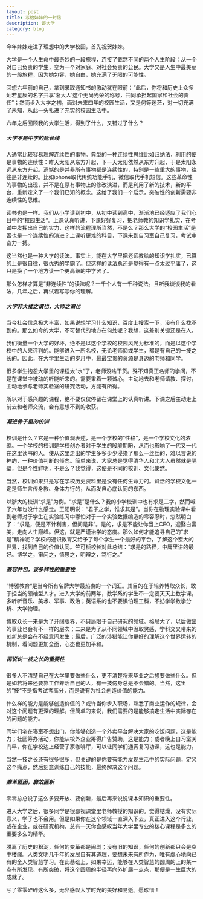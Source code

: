 ```yaml
---
layout: post
title: 写给妹妹的一封信
description: 谈大学
category: blog
---
```


今年妹妹走进了理想中的大学校园，首先祝贺妹妹。

大学是一个人生命中最奇妙的一段旅程，连接了截然不同的两个人生阶段：从一个对自己负责的学生，变为一个对家庭、对社会负责的公民。大学又是人生中最美丽的一段旅程，因为她包容，她自由，她充满了无限的可能性。

回想六年前的自己，拿到录取通知书的激动犹在眼前：“此后，你将和历史上众多灿若星辰的名字共享‘浙大人’这个无尚光荣的称号，共同承担起国家和社会的责任”；然而步入大学之初，面对未来四年的校园生活，又是何等迷茫，对一切充满了未知，从此一头扎进了充实的校园生活中。

六年之后回顾我的大学生活，得到了什么，又错过了什么？

##### **大学不是中学的延长线**  
人通常比较容易理解连续性的事物。典型的一种连续性思维比如归纳法，利用的便是事物的连续性：昨天太阳从东方升起，下一天太阳依然从东方升起，于是太阳永远从东方升起。遗憾的是并非所有事物都是连续性的，特别是一些重大的事物，往往是非连续的。比如iphone取代传统功能手机，微信取代手机短信。这些革命性的事物的出现，并不是在原有事物上的修改演进，而是利用了新的技术，新的平台，重新定义了一个我们已知的概念。这给了我们一个启示，突破性的创新需要非连续性的思维。

读书也是一样。我们从小学读到初中，从初中读到高中，渐渐地已经适应了我们心目中的“校园生活”。上课认真听讲，下课好好复习，把老师教的知识学扎实，在考试中发挥出自己的实力，这样的流程理所当然，不是么？那么大学的“校园生活”是否也是一个连续性的演进？上课听更难的科目，下课来到自习室自己复习，考试中奋力一搏。

这当然也是一种大学的读法。事实上，能在大学里把老师教给的知识学扎实，已算的上是很自律，很优秀的学霸了。但这样的读法总还是觉得有一点太过平庸了，这只是换了一个地方读一个更高级的中学罢了。

那么怎样才算是“非连续性“的读法呢？一千个人有一千种说法。且听我谈谈我的看法，几年之后，再试着写写你的理解。

##### **大学非大楼之谓也，大师之谓也**  
当今社会信息极大丰富，如果说想学习什么知识，百度上搜索一下，没有什么找不到的。那么如今的大学，不可替代的地方在何处呢？我想，这差别关键还是在人。

我们衡量一个大学的好坏，绝不是以这个学校的校园风光为标准的，而是以这个学校中的人来评判的。能够进入一所名校，无论老师抑或学生，都是有自己的一技之长的。因此，在大学里生活的岁月中，最最宝贵的资源是身边的老师和同学。

很多学生抱怨大学里的课程太”水“了，老师没啥干货。殊不知真正名师的学问，不是在课堂中被动的听能听来的。需要秉着一颗诚心，主动地去和老师请教、探讨，主动地参与老师实验室的研究活动，方能有所得。

所以对于感兴趣的课程，绝不要仅仅停留在课堂上的认真听讲。下课之后主动走上前去和老师交流，会有意想不到的收获。

##### **凝进骨子里的校训**  
校训是什么？它是一种价值观表述，是一个学校的“性格”，是一个学校文化的浓缩。一个学校的校训是学校创办者对于学生的殷殷期盼，从而也影响了一代又一代在这里读书的人。使从这里走出的学生多多少少浸染了那么一丝丝的，难以言说的神韵，一种价值判断的倾向。简单来说，大家总是觉得清华人和北大人虽然就是隔壁，但是个性鲜明，不是么？我觉得，这便是不同的校训、文化使然。

当然，校训如果只是写在学校历史资料里是没有任何生命力的。鲜活的学校文化一定是师生言传身教、身体力行的，从而发自心底认同的东西。

以浙大的校训“求是”为例。“求是”是什么？我的小学校训中也有求是二字，然而喊了六年也没什么感觉。王阳明说：“君子之学，惟求其是”。当你在物理实验课中看到老师对于学生在实验练习中哪怕对于一个实验数据编造的零容忍时，忽然明白了：“求是，便是不计利害，但问是非”。是的，求是不能让你当上CEO，迎娶白富美，走向人生巅峰。但这，就是严谨治学的态度。那么如何才能追寻自己的“求是”精神呢？学校的通识教育又给予了每个学生一个最好的平台，了解这个宏大的世界，找到自己的价值认同。竺可桢校长对此总结：“求是的路径，中庸里讲的最好。博学之，审问之，慎思之，明辨之，笃行之。”

##### **兼容并包，谈多样性的重要性**  
”博雅教育“是当今所有名牌大学最热衷的一个词汇。其目的在于培养博取众长，敢于担当的领袖型人才。进入大学的前两年，数学系的学生不一定要天天上数学课，多听听音乐、美术、军事、政治；英语系的也不要惧怕理工科，不妨学学数学分析、大学物理。

博取众长一来是为了开阔眼界，不只局限于自己研究的领域。格局大了，以后做出的事业也会有不一样的层次；二来是为了从不同领域中汲取灵感，学科交叉带来的创新总是会在不经意间发生；最后，广泛的涉猎能让你更好的理解这个世界运转的机制，看问题更加全面，心态也更加平和。

##### **再说说一技之长的重要性**  
很多人不清楚自己在大学里要做些什么，更不清楚将来毕业之后想要做些什么。但是如若将来还要靠工作养活自己的人，有一技傍身总是不会错的。当然，这里的”技“不是指考试考高分，而是说有为社会创造价值的能力。

什么样的能力是能够创造价值的？或许当你步入职场，熟悉了商业运作的规律，会对这个问题有更深的理解。但简单的来说，我们需要的是能够搞定生活中实际存在的问题的能力。

同学们宅在寝室不想出门，你能够创造一个外卖平台解决大家的吃饭问题，这是能力；社团筹办活动，你能从校外企业筹得广告赞助，这是能力；或者晚上自习室关门早，你在学校边上经营了家咖啡厅，可以让同学们通宵复习功课，这也是能力。

当然一技之长还有很多很多，但关键的是你要有能力发现生活中的实际问题，定义这个痛点，然后刻意训练自己的技能，最终解决这个问题。

##### **靡革匪因，靡故匪新**  
零零总总说了这么多要开放、要创新，最后再来说说课本知识的重要性。

进入大学之后，很多同学是很鄙视课堂里老师教授的知识的。觉得枯燥，没有实际意义，学了也不会用。但是如果你在这个领域一直深入下去，真正进入这个行业，或在企业，或在研究机构，总有一天你会感叹当年大学里专业的核心课程是多么的重要多么的精华。

脱离了历史的积淀，任何的变革都是闹剧；没有旧的知识，任何的创新都只会是空中楼阁。人类文明几千年的发展自有其道理，要想未来有所作为，唯有虚心地向已有的全人类智慧学习。在此基础上，如果幸运，能够在人类智慧的圆周的上的某一点有所发现、有所突破，将这个圆周的半径再向外扩展一点点，那便是一生巨大的成就了。  

写了零零碎碎这么多，无非感叹大学时光的美好和易逝。愿珍惜！


